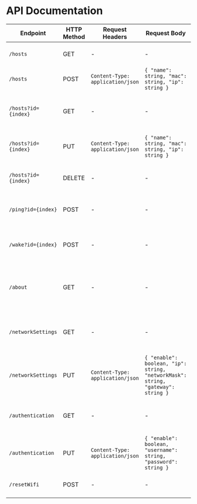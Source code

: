 # API Documentation

| Endpoint           | HTTP Method | Request Headers                  | Request Body                                                                    | Response Body                                                                   | Description                                                    |
| ------------------ | ----------- | -------------------------------- | ------------------------------------------------------------------------------- | ------------------------------------------------------------------------------- | -------------------------------------------------------------- |
| `/hosts`           | GET         | -                                | -                                                                               | JSON array of hosts                                                             | Retrieves the list of computers.                               |
| `/hosts`           | POST        | `Content-Type: application/json` | `{ "name": string, "mac": string, "ip": string }`                               | `{ "success": boolean, "message": string }`                                     | Adds a new computer.                                           |
| `/hosts?id={index}`| GET         | -                                | -                                                                               | `{ "name": string, "mac": string, "ip": string }`                               | Retrieves information of a specific computer by its index.     |
| `/hosts?id={index}`| PUT         | `Content-Type: application/json` | `{ "name": string, "mac": string, "ip": string }`                               | `{ "success": boolean, "message": string }`                                     | Updates information of a specific computer.                    |
| `/hosts?id={index}`| DELETE      | -                                | -                                                                               | `{ "success": boolean, "message": string }`                                     | Deletes a specific computer by its index.                      |
| `/ping?id={index}` | POST        | -                                | -                                                                               | `{ "success": boolean, "message": string }`                                     | Sends a ping to the specified host by index.                   |
| `/wake?id={index}` | POST        | -                                | -                                                                               | `{ "success": boolean, "message": string }`                                     | Sends a Wake-on-LAN packet to the specified host by index.     |
| `/about`           | GET         | -                                | -                                                                               | `{ "version": string, "hostname": string }`                                     | Retrieves information about the system's version and hostname. |
| `/networkSettings` | GET         | -                                | -                                                                               | `{ "enable": boolean, "ip": string, "networkMask": string, "gateway": string }` | Retrieves network settings.                                    |
| `/networkSettings` | PUT         | `Content-Type: application/json` | `{ "enable": boolean, "ip": string, "networkMask": string, "gateway": string }` | `{ "success": boolean, "message": string }`                                     | Updates network settings.                                      |
| `/authentication`  | GET         | -                                | -                                                                               | `{ "enable": boolean, "username": string, "password": string }`                 | Retrieves authentication settings.                             |
| `/authentication`  | PUT         | `Content-Type: application/json` | `{ "enable": boolean, "username": string, "password": string }`                 | `{ "success": boolean, "message": string }`                                     | Updates authentication settings.                               |
| `/resetWifi`       | POST        | -                                | -                                                                               | `{ "success": boolean, "message": string }`                                     | Restores Wi-Fi settings.                                       |
